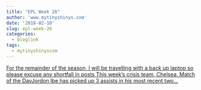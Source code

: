 ```yaml
---
title: "EPL Week 26"
author: 'www.mytinyshinys.com'
date: '2018-02-10'
slug: epl-week-26
categories:
  - bloglink
tags:
  - mytinyshinyscom
---
```


[For the remainder of the season, I will be travelling with a back up laptop so please excuse any shortfall in posts This week’s crisis team, Chelsea. Match of the DayJordon Ibe has picked up 3 assists in his most recent two...<click to read more>](https://www.mytinyshinys.com/2018/02/10/epl-week-26/)

